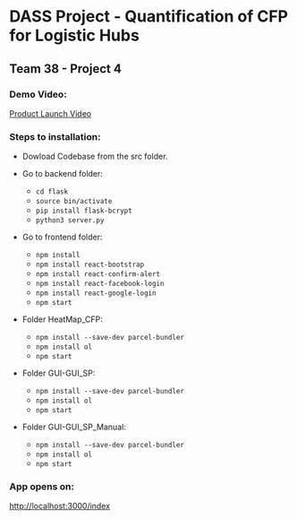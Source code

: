 
# DASS Project - Quantification of CFP for Logistic Hubs


## Team 38 - Project 4

### Demo Video:
[Product Launch Video](https://drive.google.com/file/d/1MAdlHjbdgIRxE4CT1fkZ50L53tU30yKN/view)


### Steps to installation:

* Dowload Codebase from the src folder.
* Go to backend folder:
    * `cd flask`
    * `source bin/activate`
    * `pip install flask-bcrypt`
    * `python3 server.py`

* Go to frontend folder:
    * `npm install`
    * `npm install react-bootstrap`
    * `npm install react-confirm-alert`
    * `npm install react-facebook-login`
    * `npm install react-google-login`
    * `npm start`

*  Folder HeatMap_CFP:
    * `npm install --save-dev parcel-bundler`
    * `npm install ol`
    * `npm start`

*  Folder GUI-GUI_SP:
    * `npm install --save-dev parcel-bundler`
    * `npm install ol`
    * `npm start`

*  Folder  GUI-GUI_SP_Manual:
    * `npm install --save-dev parcel-bundler`
    * `npm install ol`
    * `npm start`

### App opens on:
[http://localhost:3000/index]()

